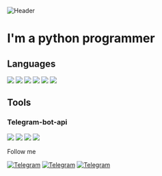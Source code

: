 ![Header](https://github.com/Klaidonis/Klaidonis/blob/main/assets/Header.png)

# I'm a python programmer

## Languages 

![](https://img.shields.io/badge/Python-171717?style=for-the-badge&logo=python)
![](https://img.shields.io/badge/MySQL-171717?style=for-the-badge&logo=MySQL)
![](https://img.shields.io/badge/PostgreSQL-171717?style=for-the-badge&logo=PostgreSQL)
![](https://img.shields.io/badge/JavaScript-171717?style=for-the-badge&logo=javascript)
![](https://img.shields.io/badge/HTML%20&%20CSS-171717?style=for-the-badge&logo=HTML)
![](https://img.shields.io/badge/Flask-171717?style=for-the-badge&logo=Flask)
## Tools

### Telegram-bot-api

![](https://img.shields.io/badge/Aiogram-171717?style=for-the-badge&logo=telegram)
![](https://img.shields.io/badge/Telethon-171717?style=for-the-badge&logo=telegram)
![](https://img.shields.io/badge/Telebot-171717?style=for-the-badge&logo=telegram)
![](https://img.shields.io/badge/Payment%20systems-171717?style=for-the-badge&logo=telegram)

Follow me

[![Telegram](https://img.shields.io/badge/Telegram-171717?style=for-the-badge&logo=telegram)](https://t.me/+C0TYaqM5SmMwYTUy)
[![Telegram](https://img.shields.io/badge/instagram-171717?style=for-the-badge&logo=instagram)](https://www.instagram.com/klaidon1s/)
[![Telegram](https://img.shields.io/badge/Vkontakte-171717?style=for-the-badge&logo=VK)](https://vk.com/s_h_s_m)
